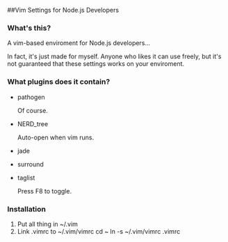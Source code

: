 ##Vim Settings for Node.js Developers


### What's this?
A vim-based enviroment for Node.js developers...

In fact, it's just made for myself. Anyone who likes it can use freely, but it's not guaranteed that these settings works on your enviroment. 

### What plugins does it contain?
*   pathogen

    Of course.

*   NERD\_tree

    Auto-open when vim runs.
  
*   jade
*   surround
*   taglist

    Press F8 to toggle.

### Installation
1. Put all thing in ~/.vim
2. Link .vimrc to ~/.vim/vimrc
    cd ~
    ln -s ~/.vim/vimrc .vimrc
